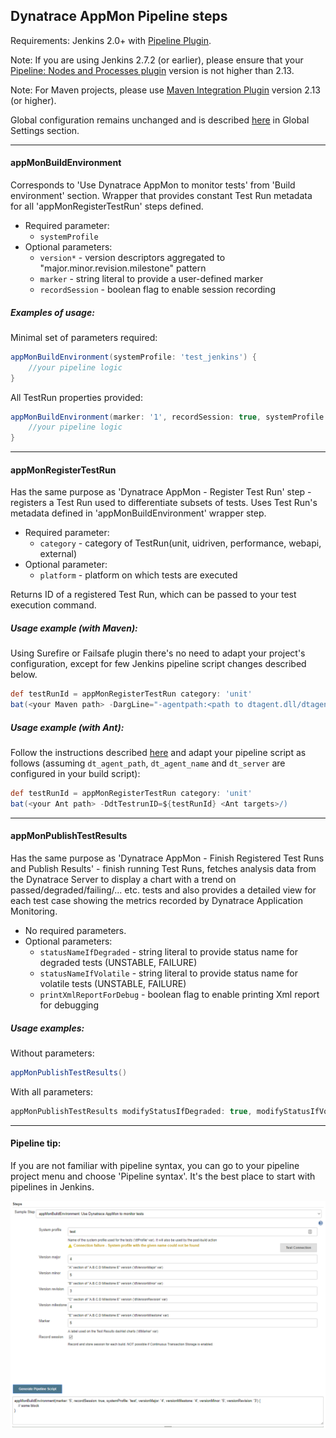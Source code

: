 Dynatrace AppMon Pipeline steps
-------------------------------
Requirements: Jenkins 2.0+ with <a href="https://wiki.jenkins.io/display/JENKINS/Pipeline+Plugin">Pipeline Plugin</a>.

Note: If you are using Jenkins 2.7.2 (or earlier), please ensure that your <a href="https://wiki.jenkins.io/display/JENKINS/Pipeline+Nodes+and+Processes+Plugin">Pipeline: Nodes and Processes plugin</a> version is not higher than 2.13.

Note: For Maven projects, please use <a href="https://wiki.jenkins.io/display/JENKINS/Maven+Project+Plugin">Maven Integration Plugin</a> version 2.13 (or higher).

Global configuration remains unchanged and is described [here](README.MD) in Global Settings section.

---
#### **appMonBuildEnvironment**
Corresponds to 'Use Dynatrace AppMon to monitor tests' from 'Build environment' section. Wrapper that provides constant Test Run metadata for all 'appMonRegisterTestRun' steps defined.

* Required parameter:
    * `systemProfile`
* Optional parameters:
    * `version*` - version descriptors aggregated to "major.minor.revision.milestone" pattern
    * `marker` - string literal to provide a user-defined marker
    * `recordSession` - boolean flag to enable session recording

##### Examples of usage:
Minimal set of parameters required:

```groovy
appMonBuildEnvironment(systemProfile: 'test_jenkins') {
    //your pipeline logic
}
```
All TestRun properties provided:
```groovy
appMonBuildEnvironment(marker: '1', recordSession: true, systemProfile: 'test_jenkins', versionMajor: '5', versionMilestone: '2', versionMinor: '4', versionRevision: '3') {
    //your pipeline logic
}
```
---
#### **appMonRegisterTestRun**
Has the same purpose as 'Dynatrace AppMon - Register Test Run' step - registers a Test Run used to differentiate subsets of tests. Uses Test Run's metadata defined in 'appMonBuildEnvironment' wrapper step.

* Required parameter:
    * `category` - category of TestRun(unit, uidriven, performance, webapi, external)
* Optional parameter:
    * `platform` - platform on which tests are executed

Returns ID of a registered Test Run, which can be passed to your test execution command.
##### Usage example (with Maven):
Using Surefire or Failsafe plugin there's no need to adapt your project's configuration, except for few Jenkins pipeline script changes described below.

```groovy
def testRunId = appMonRegisterTestRun category: 'unit'
bat(<your Maven path> -DargLine="-agentpath:<path to dtagent.dll/dtagent.so>=name=<agent name>,server=<host[:port]>,loglevel=warning,optionTestRunIdJava=${testRunId}" <your Maven goals>/)
```


##### Usage example (with Ant):


Follow the instructions described [here](example-ant-with-jenkins.md) and adapt your pipeline script as follows (assuming `dt_agent_path`, `dt_agent_name` and `dt_server` are configured in your build script):
```groovy
def testRunId = appMonRegisterTestRun category: 'unit'
bat(<your Ant path> -DdtTestrunID=${testRunId} <Ant targets>/)
```
---
#### **appMonPublishTestResults**
Has the same purpose as 'Dynatrace AppMon - Finish Registered Test Runs and Publish Results' -  finish running Test Runs, fetches analysis data from the Dynatrace Server to display a chart with a trend on passed/degraded/failing/... etc. tests and also provides a detailed view for each test case showing the metrics recorded by Dynatrace Application Monitoring.

* No required parameters.
* Optional parameters:
    * `statusNameIfDegraded` - string literal to provide status name for degraded tests (UNSTABLE, FAILURE)
    * `statusNameIfVolatile` - string literal to provide status name for volatile tests (UNSTABLE, FAILURE)
    * `printXmlReportForDebug` - boolean flag to enable printing Xml report for debugging

##### Usage examples:

Without parameters:
```groovy
appMonPublishTestResults()
```
With all parameters:
```groovy
appMonPublishTestResults modifyStatusIfDegraded: true, modifyStatusIfVolatile: true, printXmlReportForDebug: true, statusNameIfDegraded: 'UNSTABLE', statusNameIfVolatile: 'UNSTABLE'
```
---
#### Pipeline tip:
If you are not familiar with pipeline syntax, you can go to your pipeline project menu and choose 'Pipeline syntax'. It's the best place to start with pipelines in Jenkins.

<img src="/img/conf/pipeline_syntax.png" />